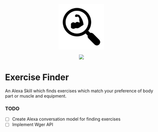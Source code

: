 <p align="center">
 <img src="/docs/Icon.png" width="150" height="150" >
</p> 

<p align="center">
 <a href="https://travis-ci.com/alexandrapurcarea/viva-voce" alt="Build Status">
     <img src="https://travis-ci.com/alexandrapurcarea/viva-voce.svg?token=6xymSqzTey1a1nyeaEG9&branch=master" /></a>

# Exercise Finder
An Alexa Skill which finds exercises which match your preference of body part or muscle and equipment.

### TODO
- [ ] Create Alexa conversation model for finding exercises
- [ ] Implement Wger API
